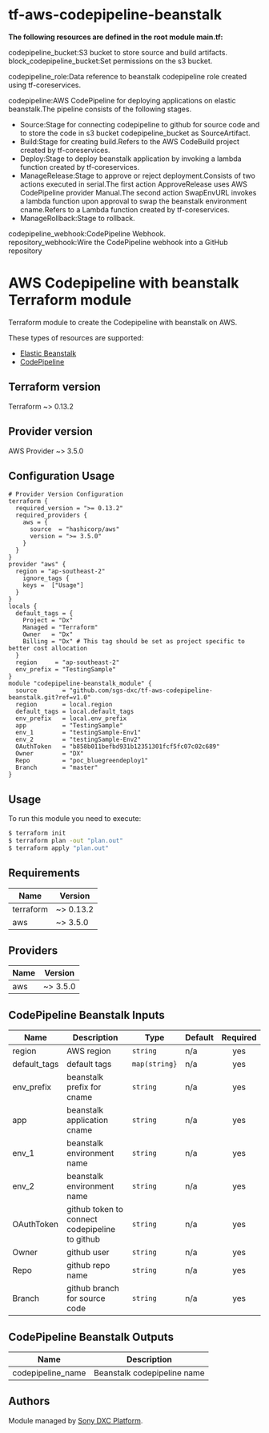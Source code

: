 # tf-aws-codepipeline-beanstalk

**The following resources are defined in the root module main.tf:**

codepipeline_bucket:S3 bucket to store source and build artifacts.\
block_codepipeline_bucket:Set permissions on the s3 bucket.

codepipeline_role:Data reference to beanstalk codepipeline role created using tf-coreservices.

codepipeline:AWS CodePipeline for deploying applications on elastic beanstalk.The pipeline consists of the following stages.

- Source:Stage for connecting codepipeline to github for source code and to store the code in s3 bucket codepipeline_bucket as SourceArtifact.
- Build:Stage for creating build.Refers to the AWS CodeBuild project created by tf-coreservices.
- Deploy:Stage to deploy beanstalk application by invoking a lambda function created by tf-coreservices.
- ManageRelease:Stage to approve or reject deployment.Consists of two actions executed in serial.The first action ApproveRelease uses AWS CodePipeline provider Manual.The second action SwapEnvURL invokes a lambda function upon approval to swap the beanstalk environment cname.Refers to a Lambda function created by tf-coreservices.
- ManageRollback:Stage to rollback.

codepipeline_webhook:CodePipeline Webhook.\
repository_webhook:Wire the CodePipeline webhook into a GitHub repository

# AWS Codepipeline with beanstalk Terraform module

Terraform module to create the Codepipeline with beanstalk on AWS.

These types of resources are supported:

* [Elastic Beanstalk](https://registry.terraform.io/providers/hashicorp/aws/latest/docs/resources/elastic_beanstalk_application)
* [CodePipeline](https://registry.terraform.io/providers/hashicorp/aws/latest/docs/resources/codepipeline)

## Terraform version
Terraform ~> 0.13.2

## Provider version
AWS Provider ~> 3.5.0

## Configuration Usage

```hcl
# Provider Version Configuration
terraform {
  required_version = ">= 0.13.2"
  required_providers {
    aws = {
      source  = "hashicorp/aws"
      version = ">= 3.5.0"
    }
  }
}
provider "aws" {
  region = "ap-southeast-2"
    ignore_tags {
    keys =  ["Usage"]
  }
}
locals {
  default_tags = {
    Project = "Dx"
    Managed = "Terraform"
    Owner   = "Dx"
    Billing = "Dx" # This tag should be set as project specific to better cost allocation
  }
  region     = "ap-southeast-2"
  env_prefix = "TestingSample"
}
module "codepipeline-beanstalk_module" {
  source       = "github.com/sgs-dxc/tf-aws-codepipeline-beanstalk.git?ref=v1.0"
  region       = local.region
  default_tags = local.default_tags
  env_prefix   = local.env_prefix
  app          = "TestingSample"
  env_1        = "testingSample-Env1"
  env_2        = "testingSample-Env2"
  OAuthToken   = "b858b011befbd931b12351301fcf5fc07c02c689"
  Owner        = "DX"
  Repo         = "poc_bluegreendeploy1"
  Branch       = "master"
}

```

## Usage

To run this module you need to execute:

```bash
$ terraform init
$ terraform plan -out "plan.out"
$ terraform apply "plan.out"
```

<!-- BEGINNING OF PRE-COMMIT-TERRAFORM DOCS HOOK -->
## Requirements

| Name | Version |
|------|---------|
| terraform | ~> 0.13.2 |
| aws | ~> 3.5.0 |

## Providers

| Name | Version |
|------|---------|
| aws | ~> 3.5.0 |

## CodePipeline Beanstalk Inputs

| Name | Description | Type | Default | Required |
|------|-------------|------|---------|:--------:|
| region | AWS region | `string` | n/a | yes |
| default_tags | default tags | `map(string}` | n/a | yes |
| env_prefix | beanstalk prefix for cname | `string` | n/a | yes |
| app | beanstalk application cname | `string` | n/a | yes |
| env_1 | beanstalk environment name | `string` | n/a | yes |
| env_2 | beanstalk environment name | `string` | n/a | yes |
| OAuthToken | github token to connect codepipeline to github | `string` | n/a | yes |
| Owner | github user | `string` | n/a | yes |
| Repo | github repo name | `string` | n/a | yes |
| Branch | github branch for source code | `string` | n/a | yes |

## CodePipeline Beanstalk Outputs

| Name | Description |
|------|-------------|
| codepipeline_name | Beanstalk codepipeline name |

<!-- END OF PRE-COMMIT-TERRAFORM DOCS HOOK -->

## Authors

Module managed by [Sony DXC Platform](https://).


